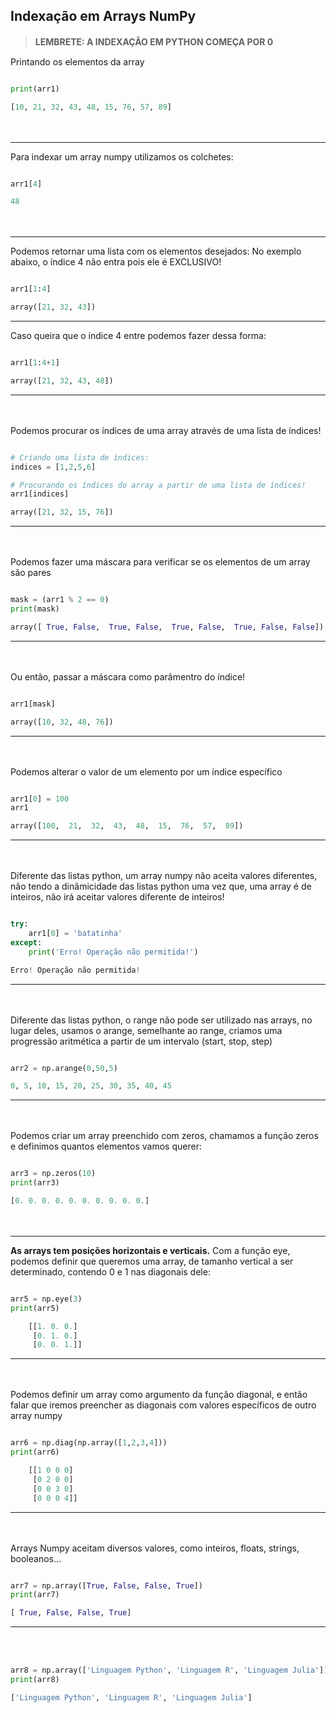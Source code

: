 

## Indexação em Arrays NumPy

>**LEMBRETE: A INDEXAÇÃO EM PYTHON COMEÇA POR 0**
ㅤ

Printando os elementos da array
```python title='python'

print(arr1)
```
```python title='out:'
[10, 21, 32, 43, 48, 15, 76, 57, 89]
```
ㅤ

***


Para indexar um array numpy utilizamos os colchetes:
```python title='python'

arr1[4]
```
```python title='out:'
48
```
ㅤ
***



Podemos retornar uma lista com os elementos desejados:
No exemplo abaixo, o índice 4 não entra pois ele é EXCLUSIVO!
```python title='python'

arr1[1:4]
```
```python title='out:'
array([21, 32, 43])
```

***

Caso queira que o índice 4 entre podemos fazer dessa forma:
```python title='python'

arr1[1:4+1]
```
```python title='out:'
array([21, 32, 43, 48])
```
***
ㅤ

Podemos procurar os índices de uma array através de uma lista de índices!
```python title='python'

# Criando uma lista de índices:
indices = [1,2,5,6]

# Procurando os índices do array a partir de uma lista de índices!
arr1[indices]
```
```python title='out:'
array([21, 32, 15, 76])
```

***
ㅤ

Podemos fazer uma máscara para verificar se os elementos de um array são pares
```python title='python'

mask = (arr1 % 2 == 0)
print(mask)

```
```python title='out:'
array([ True, False,  True, False,  True, False,  True, False, False])
```

***
ㅤ

Ou então, passar a máscara como parâmentro do índice!
```python title='python'

arr1[mask]
```
```python title='out:'
array([10, 32, 48, 76])
```

***
ㅤ

Podemos alterar o valor de um elemento por um índice específico
```python title='python'

arr1[0] = 100
arr1
```
```python title='out:'
array([100,  21,  32,  43,  48,  15,  76,  57,  89])
```

***

ㅤ

Diferente das listas python, um array numpy não aceita valores diferentes, não tendo a dinâmicidade das listas python uma vez que, uma array é de inteiros, não irá aceitar valores diferente de inteiros!

```python title='python'

try:
    arr1[0] = 'batatinha'
except:
    print('Erro! Operação não permitida!')
```
```python title='out:'
Erro! Operação não permitida!
```

***

ㅤ

Diferente das listas python, o range não pode ser utilizado nas arrays, no lugar deles, usamos o arange, semelhante ao range, criamos uma progressão aritmética a partir de um intervalo (start, stop, step)
```python title='python'

arr2 = np.arange(0,50,5)
```
```python title='out:'
0, 5, 10, 15, 20, 25, 30, 35, 40, 45
```

***

ㅤ

Podemos criar um array preenchido com zeros, chamamos a função zeros e definimos quantos elementos vamos querer:
```python title='python'

arr3 = np.zeros(10)
print(arr3)
```
```python title='out:'
[0. 0. 0. 0. 0. 0. 0. 0. 0. 0.]
```

ㅤ
***


**As arrays tem posições horizontais e verticais.**
 Com a função eye, podemos definir que queremos uma array, de tamanho vertical a ser determinado, contendo 0 e 1 nas diagonais dele:
```python

arr5 = np.eye(3)
print(arr5)
```
```python title='out:'
    [[1. 0. 0.]
     [0. 1. 0.]
     [0. 0. 1.]]
```

***
ㅤ

Podemos definir um array como argumento da função diagonal, e então falar que iremos preencher as diagonais com valores específicos de outro array numpy
```python title='python'

arr6 = np.diag(np.array([1,2,3,4]))
print(arr6)
```
```python title='out:'
    [[1 0 0 0]
     [0 2 0 0]
     [0 0 3 0]
     [0 0 0 4]]
```

***
ㅤ

Arrays Numpy aceitam diversos valores, como inteiros, floats, strings, booleanos...
```python title='python'

arr7 = np.array([True, False, False, True])
print(arr7)
```
```python title='out:'
[ True, False, False, True]
```


***
ㅤ


```python title='python'

arr8 = np.array(['Linguagem Python', 'Linguagem R', 'Linguagem Julia'])
print(arr8)
```
```python title='out:'
['Linguagem Python', 'Linguagem R', 'Linguagem Julia']
```


ㅤ
